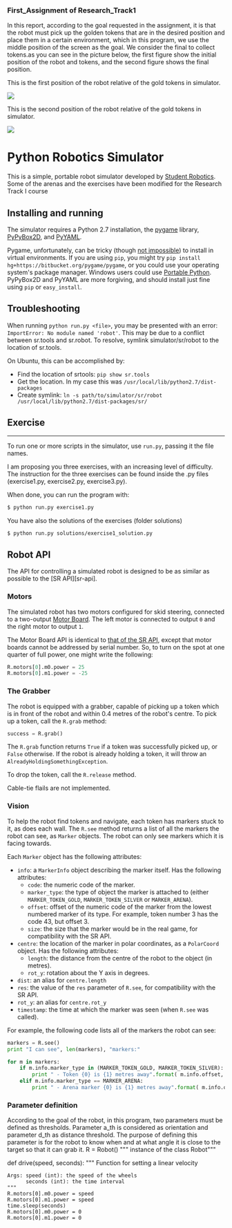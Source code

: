 ### First_Assignment of Research_Track1
In this report, according to the goal requested in the assignment, it is that the robot must pick up the golden tokens that are in the desired position and place them in a certain environment, which in this program, we use the middle position of the screen as the goal. We consider the final to collect tokens.as you can see in the picture below, the first figure show the initial position of the robot and tokens, and the second figure shows the final position. 

This is the first position of the robot relative of the gold tokens in simulator.

![](/sr/robot1.png)

This is the second position of the robot relative of the gold tokens in simulator.

![](/sr/robot2.png)

Python Robotics Simulator
================================

This is a simple, portable robot simulator developed by [Student Robotics](https://studentrobotics.org).
Some of the arenas and the exercises have been modified for the Research Track I course

Installing and running
----------------------

The simulator requires a Python 2.7 installation, the [pygame](http://pygame.org/) library, [PyPyBox2D](https://pypi.python.org/pypi/pypybox2d/2.1-r331), and [PyYAML](https://pypi.python.org/pypi/PyYAML/).

Pygame, unfortunately, can be tricky (though [not impossible](http://askubuntu.com/q/312767)) to install in virtual environments. If you are using `pip`, you might try `pip install hg+https://bitbucket.org/pygame/pygame`, or you could use your operating system's package manager. Windows users could use [Portable Python](http://portablepython.com/). PyPyBox2D and PyYAML are more forgiving, and should install just fine using `pip` or `easy_install`.

## Troubleshooting

When running `python run.py <file>`, you may be presented with an error: `ImportError: No module named 'robot'`. This may be due to a conflict between sr.tools and sr.robot. To resolve, symlink simulator/sr/robot to the location of sr.tools.

On Ubuntu, this can be accomplished by:
* Find the location of srtools: `pip show sr.tools`
* Get the location. In my case this was `/usr/local/lib/python2.7/dist-packages`
* Create symlink: `ln -s path/to/simulator/sr/robot /usr/local/lib/python2.7/dist-packages/sr/`

## Exercise
-----------------------------

To run one or more scripts in the simulator, use `run.py`, passing it the file names. 

I am proposing you three exercises, with an increasing level of difficulty.
The instruction for the three exercises can be found inside the .py files (exercise1.py, exercise2.py, exercise3.py).

When done, you can run the program with:

```bash
$ python run.py exercise1.py
```

You have also the solutions of the exercises (folder solutions)

```bash
$ python run.py solutions/exercise1_solution.py
```

Robot API
---------

The API for controlling a simulated robot is designed to be as similar as possible to the [SR API][sr-api].

### Motors ###

The simulated robot has two motors configured for skid steering, connected to a two-output [Motor Board](https://studentrobotics.org/docs/kit/motor_board). The left motor is connected to output `0` and the right motor to output `1`.

The Motor Board API is identical to [that of the SR API](https://studentrobotics.org/docs/programming/sr/motors/), except that motor boards cannot be addressed by serial number. So, to turn on the spot at one quarter of full power, one might write the following:

```python
R.motors[0].m0.power = 25
R.motors[0].m1.power = -25
```

### The Grabber ###

The robot is equipped with a grabber, capable of picking up a token which is in front of the robot and within 0.4 metres of the robot's centre. To pick up a token, call the `R.grab` method:

```python
success = R.grab()
```

The `R.grab` function returns `True` if a token was successfully picked up, or `False` otherwise. If the robot is already holding a token, it will throw an `AlreadyHoldingSomethingException`.

To drop the token, call the `R.release` method.

Cable-tie flails are not implemented.

### Vision ###

To help the robot find tokens and navigate, each token has markers stuck to it, as does each wall. The `R.see` method returns a list of all the markers the robot can see, as `Marker` objects. The robot can only see markers which it is facing towards.

Each `Marker` object has the following attributes:

* `info`: a `MarkerInfo` object describing the marker itself. Has the following attributes:
  * `code`: the numeric code of the marker.
  * `marker_type`: the type of object the marker is attached to (either `MARKER_TOKEN_GOLD`, `MARKER_TOKEN_SILVER` or `MARKER_ARENA`).
  * `offset`: offset of the numeric code of the marker from the lowest numbered marker of its type. For example, token number 3 has the code 43, but offset 3.
  * `size`: the size that the marker would be in the real game, for compatibility with the SR API.
* `centre`: the location of the marker in polar coordinates, as a `PolarCoord` object. Has the following attributes:
  * `length`: the distance from the centre of the robot to the object (in metres).
  * `rot_y`: rotation about the Y axis in degrees.
* `dist`: an alias for `centre.length`
* `res`: the value of the `res` parameter of `R.see`, for compatibility with the SR API.
* `rot_y`: an alias for `centre.rot_y`
* `timestamp`: the time at which the marker was seen (when `R.see` was called).

For example, the following code lists all of the markers the robot can see:

```python
markers = R.see()
print "I can see", len(markers), "markers:"

for m in markers:
    if m.info.marker_type in (MARKER_TOKEN_GOLD, MARKER_TOKEN_SILVER):
        print " - Token {0} is {1} metres away".format( m.info.offset, m.dist )
    elif m.info.marker_type == MARKER_ARENA:
        print " - Arena marker {0} is {1} metres away".format( m.info.offset, m.dist )
```

### Parameter definition ###

According to the goal of the robot, in this program, two parameters must be defined as thresholds. Parameter a_th is considered as orientation and parameter d_th as distance threshold. The purpose of defining this parameter is for the robot to know when and at what angle it is close to the target so that it can grab it.
R = Robot()
""" instance of the class Robot"""


def drive(speed, seconds):
    """
    Function for setting a linear velocity

    Args: speed (int): the speed of the wheels
          seconds (int): the time interval
    """
    R.motors[0].m0.power = speed
    R.motors[0].m1.power = speed
    time.sleep(seconds)
    R.motors[0].m0.power = 0
    R.motors[0].m1.power = 0
